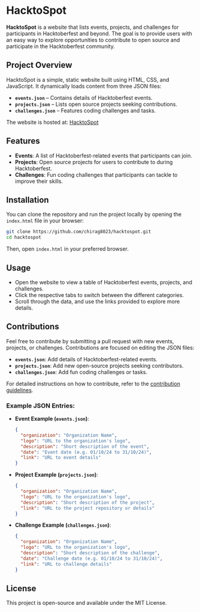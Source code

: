 # HacktoSpot

**HacktoSpot** is a website that lists events, projects, and challenges for participants in Hacktoberfest and beyond. The goal is to provide users with an easy way to explore opportunities to contribute to open source and participate in the Hacktoberfest community.

## Project Overview

HacktoSpot is a simple, static website built using HTML, CSS, and JavaScript. It dynamically loads content from three JSON files:

- **`events.json`** – Contains details of Hacktoberfest events.
- **`projects.json`** – Lists open source projects seeking contributions.
- **`challenges.json`** – Features coding challenges and tasks.

The website is hosted at: [HacktoSpot](https://chirag8023.github.io/hacktospot/)

## Features

- **Events**: A list of Hacktoberfest-related events that participants can join.
- **Projects**: Open source projects for users to contribute to during Hacktoberfest.
- **Challenges**: Fun coding challenges that participants can tackle to improve their skills.

## Installation

You can clone the repository and run the project locally by opening the `index.html` file in your browser:

```bash
git clone https://github.com/chirag8023/hacktospot.git
cd hacktospot
```

Then, open `index.html` in your preferred browser.

## Usage

- Open the website to view a table of Hacktoberfest events, projects, and challenges.
- Click the respective tabs to switch between the different categories.
- Scroll through the data, and use the links provided to explore more details.

## Contributions

Feel free to contribute by submitting a pull request with new events, projects, or challenges. Contributions are focused on editing the JSON files:

- **`events.json`**: Add details of Hacktoberfest-related events.
- **`projects.json`**: Add new open-source projects seeking contributors.
- **`challenges.json`**: Add fun coding challenges or tasks.

For detailed instructions on how to contribute, refer to the [contribution guidelines](.github/CONTRIBUTING.md).

### Example JSON Entries:

- **Event Example (`events.json`)**:
  ```json
  {
    "organization": "Organization Name",
    "logo": "URL to the organization's logo",
    "description": "Short description of the event",
    "date": "Event date (e.g. 01/10/24 to 31/10/24)",
    "link": "URL to event details"
  }
  ```

- **Project Example (`projects.json`)**:
  ```json
  {
    "organization": "Organization Name",
    "logo": "URL to the organization's logo",
    "description": "Short description of the project",
    "link": "URL to the project repository or details"
  }
  ```

- **Challenge Example (`challenges.json`)**:
  ```json
  {
    "organization": "Organization Name",
    "logo": "URL to the organization's logo",
    "description": "Short description of the challenge",
    "date": "Challenge date (e.g. 01/10/24 to 31/10/24)",
    "link": "URL to challenge details"
  }
  ```

## License

This project is open-source and available under the MIT License.
